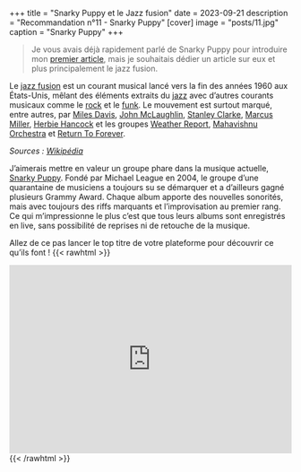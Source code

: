 +++
title = "Snarky Puppy et le Jazz fusion"
date = 2023-09-21
description = "Recommandation n°11 - Snarky Puppy"
[cover]
image = "posts/11.jpg"
caption = "Snarky Puppy"
+++

> Je vous avais déjà rapidement parlé de Snarky Puppy pour introduire
> mon [premier article](https://jazz.000.pe/posts/1-where-you-wish-you-were), mais je souhaitais dédier un article sur eux
> et plus principalement le jazz fusion.

Le [jazz fusion](https://fr.wikipedia.org/wiki/Jazz_fusion) est un courant musical lancé vers la fin des années 1960 aux
États-Unis, mêlant des éléments extraits du [jazz](https://fr.wikipedia.org/wiki/Jazz) avec d’autres courants musicaux
comme le [rock](https://fr.wikipedia.org/wiki/Rock) et le [funk](https://fr.wikipedia.org/wiki/Funk). Le mouvement est
surtout marqué, entre autres,
par [Miles Davis](https://fr.wikipedia.org/wiki/Miles_Davis "Miles Davis"), [John McLaughlin](https://fr.wikipedia.org/wiki/John_McLaughlin_(musicien) "John McLaughlin (musicien)"), [Stanley Clarke](https://fr.wikipedia.org/wiki/Stanley_Clarke "Stanley Clarke"), [Marcus Miller](https://fr.wikipedia.org/wiki/Marcus_Miller "Marcus Miller"), [Herbie Hancock](https://fr.wikipedia.org/wiki/Herbie_Hancock "Herbie Hancock")
et les
groupes [Weather Report](https://fr.wikipedia.org/wiki/Weather_Report "Weather Report"), [Mahavishnu Orchestra](https://fr.wikipedia.org/wiki/Mahavishnu_Orchestra "Mahavishnu Orchestra")
et [Return To Forever](https://fr.wikipedia.org/wiki/Return_To_Forever).

_Sources : [Wikipédia](https://fr.wikipedia.org/)_

J’aimerais mettre en valeur un groupe phare dans la musique
actuelle, [Snarky Puppy](https://fr.wikipedia.org/wiki/Snarky_Puppy). Fondé par Michael League en 2004, le groupe d’une
quarantaine de musiciens a toujours su se démarquer et a d’ailleurs gagné plusieurs Grammy Award. Chaque album apporte
des nouvelles sonorités, mais avec toujours des riffs marquants et l’improvisation au premier rang. Ce qui
m’impressionne le plus c’est que tous leurs albums sont enregistrés en live, sans possibilité de reprises ni de retouche
de la musique.

Allez de ce pas lancer le top titre de votre plateforme pour découvrir ce qu’ils font !
{{< rawhtml >}}
<div style="max-width:100%;"><div style="position:relative;padding-bottom:calc(56.25% + 52px);height: 0;"><iframe style="position:absolute;top:0;left:0;" width="100%" height="100%" src="https://odesli.co/embed/?url=https%3A%2F%2Fartist.link%2FSnarkyPuppy&theme=light" frameborder="0" allowfullscreen sandbox="allow-same-origin allow-scripts allow-presentation allow-popups allow-popups-to-escape-sandbox" allow="clipboard-read; clipboard-write"></iframe></div></div>
{{< /rawhtml >}}